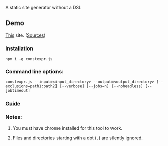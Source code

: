 A static site generator without a DSL

## Demo

[This](https://fctorial.github.io) site. ([Sources](https://github.com/fctorial/fctorial.github.io.src))

### Installation

    npm i -g constexpr.js

### Command line options:

    constexpr.js --input=<input_directory> --output=<output_directory> [--exclusions=path1:path2] [--verbose] [--jobs=n] [--noheadless] [--jobtimeout]

### [Guide](https://fctorial.github.io/posts/constexpr.js.html)

### Notes:

1. You must have chrome installed for this tool to work.
 
2. Files and directories starting with a dot (`.`) are silently ignored.
